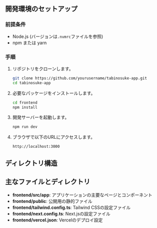 ## 開発環境のセットアップ

### 前提条件

- Node.js (バージョンは`.nvmrc`ファイルを参照)
- npm または yarn

### 手順

1. リポジトリをクローンします。

    ```sh
    git clone https://github.com/yourusername/tabinosuke-app.git
    cd tabinosuke-app
    ```

2. 必要なパッケージをインストールします。

    ```sh
    cd frontend
    npm install
    ```

3. 開発サーバーを起動します。

    ```sh
    npm run dev
    ```

4. ブラウザで以下のURLにアクセスします。

    ```
    http://localhost:3000
    ```
## ディレクトリ構造
## 主なファイルとディレクトリ

- **frontend/src/app**: アプリケーションの主要なページとコンポーネント
- **frontend/public**: 公開用の静的ファイル
- **frontend/tailwind.config.ts**: Tailwind CSSの設定ファイル
- **frontend/next.config.ts**: Next.jsの設定ファイル
- **frontend/vercel.json**: Vercelのデプロイ設定
